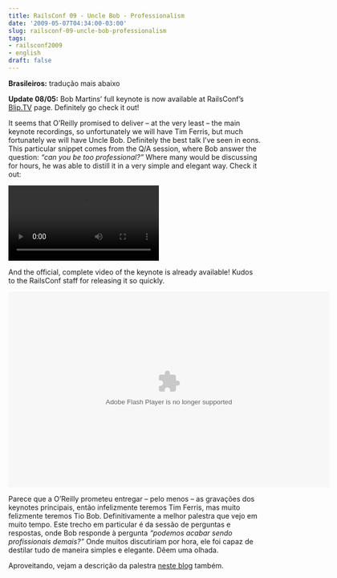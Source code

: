 ```yaml
---
title: RailsConf 09 - Uncle Bob - Professionalism
date: '2009-05-07T04:34:00-03:00'
slug: railsconf-09-uncle-bob-professionalism
tags:
- railsconf2009
- english
draft: false
---
```




 **Brasileiros:** tradução mais abaixo

**Update 08/05:** Bob Martins’ full keynote is now available at RailsConf’s [Blip.TV](http://railsconf.blip.tv/file/2089545/) page. Definitely go check it out!

It seems that O’Reilly promised to deliver – at the very least – the main keynote recordings, so unfortunately we will have Tim Ferris, but much fortunately we will have Uncle Bob. Definitely the best talk I’ve seen in eons. This particular snippet comes from the Q/A session, where Bob answer the question: _“can you be too professional?”_ Where many would be discussing for hours, he was able to distill it in a very simple and elegant way. Check it out:

<video controls>
<source src="https://s3.us-east-2.amazonaws.com/blip.tv/Akitaonrails-UncleBobMartinKeynoteRailsConf2009128.mp4">
Your browser does not support the video tag. [Direct Link](https://s3.us-east-2.amazonaws.com/blip.tv/Akitaonrails-UncleBobMartinKeynoteRailsConf2009128.mp4)
</source></video>

And the official, complete video of the keynote is already available! Kudos to the RailsConf staff for releasing it so quickly.

<embed src="http://blip.tv/play/AYGAlmaGvAQ" type="application/x-shockwave-flash" width="640" height="390" allowscriptaccess="always" allowfullscreen="true"></embed>

Parece que a O’Reilly prometeu entregar – pelo menos – as gravações dos keynotes principais, então infelizmente teremos Tim Ferris, mas muito felizmente teremos Tio Bob. Definitivamente a melhor palestra que vejo em muito tempo. Este trecho em particular é da sessão de perguntas e respostas, onde Bob responde à pergunta _“podemos acabar sendo profissionais demais?”_ Onde muitos discutiriam por hora, ele foi capaz de destilar tudo de maneira simples e elegante. Dêem uma olhada.

Aproveitando, vejam a descrição da palestra [neste blog](http://tecblog.locaweb.com.br/2009/05/07/railsconf09-lave-as-maos-antes-de-programar/) também.

